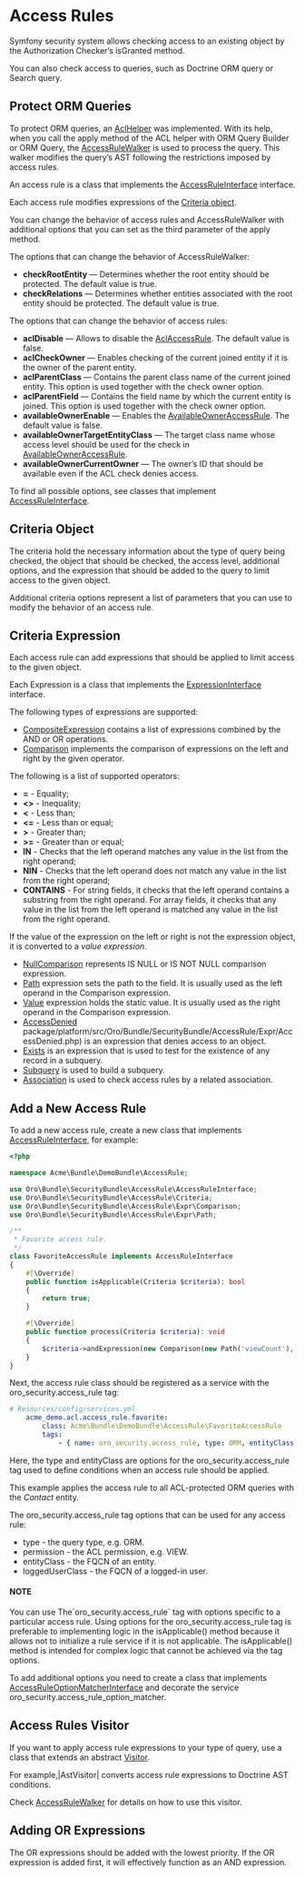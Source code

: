 <a id="backend-security-bundle-access-rules"></a>

# Access Rules

Symfony security system allows checking access to an existing object by the Authorization Checker’s isGranted method.

You can also check access to queries, such as Doctrine ORM query or Search query.

## Protect ORM Queries

To protect ORM queries, an <a href="https://github.com/oroinc/platform/blob/master/src/Oro/Bundle/SecurityBundle/ORM/Walker/AclHelper.php" target="_blank">AclHelper</a> was implemented. With its help, when you call the apply method of the ACL helper with ORM Query Builder or ORM Query, the <a href="https://github.com/oroinc/platform/blob/master/src/Oro/Bundle/SecurityBundle/ORM/Walker/AccessRuleWalker.php" target="_blank">AccessRuleWalker</a> is used
to process the query. This walker modifies the query’s AST following the restrictions imposed by access rules.

An access rule is a class that implements the <a href="https://github.com/oroinc/platform/tree/master/src/Oro/Bundle/SecurityBundle/AccessRule/AccessRuleInterface.php" target="_blank">AccessRuleInterface</a> interface.

Each access rule modifies expressions of the <a href="https://github.com/oroinc/platform/tree/master/src/Oro/Bundle/SecurityBundle/AccessRule/Criteria.php" target="_blank">Criteria object</a>.

You can change the behavior of access rules and AccessRuleWalker with additional options that you can set as the third parameter of the apply method.

The options that can change the behavior of AccessRuleWalker:

- **checkRootEntity** — Determines whether the root entity should be protected. The default value is true.
- **checkRelations** — Determines whether entities associated with the root entity should be protected. The default value is true.

The options that can change the behavior of access rules:

- **aclDisable** — Allows to disable the <a href="https://github.com/oroinc/platform/tree/master/src/Oro/Bundle/SecurityBundle/AccessRule/AclAccessRule.php" target="_blank">AclAccessRule</a>. The default value is false.
- **aclCheckOwner** — Enables checking of the current joined entity if it is the owner of the parent entity.
- **aclParentClass** — Contains the parent class name of the current joined entity. This option is used together with the check owner option.
- **aclParentField** — Contains the field name by which the current entity is joined. This option is used together with the check owner option.
- **availableOwnerEnable** — Enables the <a href="https://github.com/oroinc/platform/blob/master/src/Oro/Bundle/SecurityBundle/AccessRule/AvailableOwnerAccessRule.php" target="_blank">AvailableOwnerAccessRule</a>. The default value is false.
- **availableOwnerTargetEntityClass**  — The target class name whose access level should be used for the check in <a href="https://github.com/oroinc/platform/blob/master/src/Oro/Bundle/SecurityBundle/AccessRule/AvailableOwnerAccessRule.php" target="_blank">AvailableOwnerAccessRule</a>.
- **availableOwnerCurrentOwner** — The owner’s ID that should be available even if the ACL check denies access.

To find all possible options, see classes that implement <a href="https://github.com/oroinc/platform/tree/master/src/Oro/Bundle/SecurityBundle/AccessRule/AccessRuleInterface.php" target="_blank">AccessRuleInterface</a>.

## Criteria Object

The criteria hold the necessary information about the type of query being checked, the object that should be checked,
the access level, additional options, and the expression that should be added to the query to limit access to the given object.

Additional criteria options represent a list of parameters that you can use to modify the behavior of an access rule.

## Criteria Expression

Each access rule can add expressions that should be applied to limit access to the given object.

Each Expression is a class that implements the <a href="https://github.com/oroinc/platform/blob/master/src/Oro/Bundle/SecurityBundle/AccessRule/Expr/ExpressionInterface.php" target="_blank">ExpressionInterface</a> interface.

The following types of expressions are supported:

* <a href="https://github.com/oroinc/platform/blob/master/src/Oro/Bundle/SecurityBundle/AccessRule/Expr/CompositeExpression.php" target="_blank">CompositeExpression</a> contains a list of expressions combined by the AND or OR operations.
* <a href="https://github.com/oroinc/platform/blob/master/src/Oro/Bundle/SecurityBundle/AccessRule/Expr/Comparison.php" target="_blank">Comparison</a> implements the comparison of expressions on the left and right by the given operator.

The following is a list of supported operators:

- **=** - Equality;
- **<>** - Inequality;
- **<** - Less than;
- **<=** - Less than or equal;
- **>** - Greater than;
- **>=** - Greater than or equal;
- **IN** - Checks that the left operand matches any value in the list from the right operand;
- **NIN** - Checks that the left operand does not match any value in the list from the right operand;
- **CONTAINS** - For string fields, it checks that the left operand contains a substring from the right operand. For array fields, it checks that any value in the list from the left operand is matched any value in the list from the right operand.

If the value of the expression on the left or right is not the expression object, it is converted to a *value expression*.

* <a href="https://github.com/oroinc/platform/blob/master/src/Oro/Bundle/SecurityBundle/AccessRule/Expr/NullComparison.php" target="_blank">NullComparison</a> represents IS NULL or IS NOT NULL comparison expression.
* <a href="https://github.com/oroinc/platform/blob/master/src/Oro/Bundle/SecurityBundle/AccessRule/Expr/Path.php" target="_blank">Path</a> expression sets the path to the field. It is usually used as the left operand in the Comparison expression.
* <a href="https://github.com/oroinc/platform/blob/master/src/Oro/Bundle/SecurityBundle/AccessRule/Expr/Value.php" target="_blank">Value</a> expression holds the static value. It is usually used as the right operand in the Comparison expression.
* <a href="https://github.com/oroinc/platform/blob/master/src/Oro/Bundle/SecurityBundle/AccessRule/Expr/AccessDenied.php" target="_blank">AccessDenied</a> package/platform/src/Oro/Bundle/SecurityBundle/AccessRule/Expr/AccessDenied.php) is an expression that denies access to an object.
* <a href="https://github.com/oroinc/platform/blob/master/src/Oro/Bundle/SecurityBundle/AccessRule/Expr/Exists.php" target="_blank">Exists</a> is an expression that is used to test for the existence of any record in a subquery.
* <a href="https://github.com/oroinc/platform/blob/master/src/Oro/Bundle/SecurityBundle/AccessRule/Expr/Subquery.php" target="_blank">Subquery</a> is used to build a subquery.
* <a href="https://github.com/oroinc/platform/blob/master/src/Oro/Bundle/SecurityBundle/AccessRule/Expr/Association.php" target="_blank">Association</a> is used to check access rules by a related association.

## Add a New Access Rule

To add a new access rule, create a new class that implements <a href="https://github.com/oroinc/platform/tree/master/src/Oro/Bundle/SecurityBundle/AccessRule/AccessRuleInterface.php" target="_blank">AccessRuleInterface</a>, for example:

```php
<?php

namespace Acme\Bundle\DemoBundle\AccessRule;

use Oro\Bundle\SecurityBundle\AccessRule\AccessRuleInterface;
use Oro\Bundle\SecurityBundle\AccessRule\Criteria;
use Oro\Bundle\SecurityBundle\AccessRule\Expr\Comparison;
use Oro\Bundle\SecurityBundle\AccessRule\Expr\Path;

/**
 * Favorite access rule.
 */
class FavoriteAccessRule implements AccessRuleInterface
{
    #[\Override]
    public function isApplicable(Criteria $criteria): bool
    {
        return true;
    }

    #[\Override]
    public function process(Criteria $criteria): void
    {
        $criteria->andExpression(new Comparison(new Path('viewCount'), Comparison::GTE, 6));
    }
}
```

Next, the access rule class should be registered as a service with the oro_security.access_rule tag:

```yaml
# Resources/config/services.yml
    acme_demo.acl.access_rule.favorite:
        class: Acme\Bundle\DemoBundle\AccessRule\FavoriteAccessRule
        tags:
            - { name: oro_security.access_rule, type: ORM, entityClass: Acme\Bundle\DemoBundle\Entity\Favorite }
```

Here, the type and entityClass are options for the oro_security.access_rule tag used to define conditions when an access rule should be applied.

This example applies the access rule to all ACL-protected ORM queries with the *Contact* entity.

The oro_security.access_rule tag options that can be used for any access rule:

- type - the query type, e.g. ORM.
- permission - the ACL permission, e.g. VIEW.
- entityClass - the FQCN of an entity.
- loggedUserClass - the FQCN of a logged-in user.

#### NOTE
You can use The\`oro_security.access_rule\` tag with options specific to a particular access rule. Using options for the oro_security.access_rule tag is preferable to implementing logic in the isApplicable() method because it allows not to initialize a rule service if it is not applicable. The isApplicable() method is intended for complex logic that cannot be achieved via the tag options.

To add additional options you need to create a class that implements <a href="https://github.com/oroinc/platform/blob/master/src/Oro/Bundle/SecurityBundle/AccessRule/AccessRuleOptionMatcherInterface.php" target="_blank">AccessRuleOptionMatcherInterface</a> and decorate the service oro_security.access_rule_option_matcher.

## Access Rules Visitor

If you want to apply access rule expressions to your type of query, use a class that extends an abstract <a href="https://github.com/oroinc/platform/blob/master/src/Oro/Bundle/SecurityBundle/AccessRule/Visitor.php" target="_blank">Visitor</a>.

For example,|AstVisitor| converts access rule expressions to Doctrine AST conditions.

Check <a href="https://github.com/oroinc/platform/blob/master/src/Oro/Bundle/SecurityBundle/ORM/Walker/AccessRuleWalker.php" target="_blank">AccessRuleWalker</a> for details on how to use this visitor.

## Adding OR Expressions

The OR expressions should be added with the lowest priority. If the OR expression is added first, it will effectively function as an AND expression.

<!-- Frontend -->

